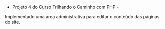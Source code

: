 - Projeto 4 do Curso Trilhando o Caminho com PHP -

Implementado uma área administrativa para editar o conteúdo das páginas do site.
